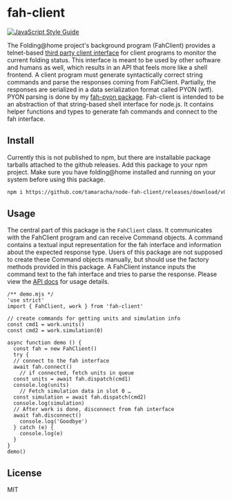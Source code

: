 # fah-client
[![JavaScript Style Guide](https://cdn.rawgit.com/standard/standard/master/badge.svg)](https://github.com/standard/standard)

The Folding@home project's background program (FahClient) provides a telnet-based [third party client interface](https://github.com/FoldingAtHome/fah-control/wiki/3rd-party-FAHClient-API) for client programs to monitor the current folding status.
This interface is meant to be used by other software and humans as well, which results in an API that feels more like a shell frontend.
A client program must generate syntactically correct string commands and parse the responses coming from FahClient.
Partially, the responses are serialized in a data serialization format called PYON (wtf).
PYON parsing is done by my [fah-pyon package](https://github.com/tamaracha/node-fah-pyon).
Fah-client is intended to be an abstraction of that string-based shell interface for node.js.
It contains helper functions and types to generate fah commands and connect to the fah interface.

## Install
Currently this is not published to npm, but there are installable package tarballs attached to the github releases.
Add this package to your npm project.
Make sure you have folding@home installed and running on your system before using this package.

```sh
npm i https://github.com/tamaracha/node-fah-client/releases/download/v0.2.0/fah-client-0.2.0.tgz
```

## Usage
The central part of this package is the `FahClient` class.
It communicates with the FahClient program and can receive Command objects.
A command contains a textual input representation for the fah interface and information about the expected response type.
Users of this package are not supposed to create these Command objects manually, but should use the factory methods provided in this package.
A FahClient instance inputs the command text to the fah interface and tries to parse the response.
Please view the [API docs](https://tamaracha.github.io/node-fah-client) for usage details.

```node
/** demo.mjs */
'use strict'
import { FahClient, work } from 'fah-client'

// create commands for getting units and simulation info
const cmd1 = work.units()
const cmd2 = work.simulation(0)

async function demo () {
  const fah = new FahClient()
  try {
  // connect to the fah interface
  await fah.connect()
    // if connected, fetch units in queue
  const units = await fah.dispatch(cmd1)
  console.log(units)
    // Fetch simulation data in slot 0 …
  const simulation = await fah.dispatch(cmd2)
  console.log(simulation)
  // After work is done, disconnect from fah interface
  await fah.disconnect()
    console.log('Goodbye')
  } catch (e) {
    console.log(e)
  }
}
demo()
```


## License
MIT
